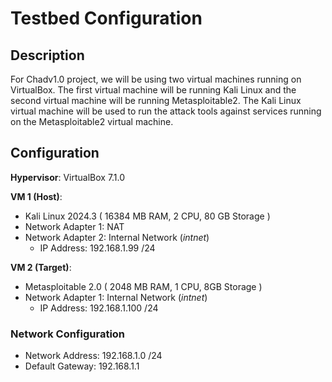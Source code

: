 # Testbed Configuration

## Description

For Chadv1.0 project, we will be using two virtual machines running on VirtualBox. The first virtual machine will be running Kali Linux and the second virtual machine will be running Metasploitable2. The Kali Linux virtual machine will be used to run the attack tools against services running on the Metasploitable2 virtual machine.

## Configuration

**Hypervisor**: VirtualBox 7.1.0

**VM 1 (Host)**:

- Kali Linux 2024.3 ( 16384 MB RAM, 2 CPU, 80 GB Storage )
- Network Adapter 1: NAT
- Network Adapter 2: Internal Network (_intnet_)
  - IP Address: 192.168.1.99 /24

**VM 2 (Target)**:

- Metasploitable 2.0 ( 2048 MB RAM, 1 CPU, 8GB Storage )
- Network Adapter 1: Internal Network (_intnet_)
  - IP Address: 192.168.1.100 /24

### Network Configuration

- Network Address: 192.168.1.0 /24
- Default Gateway: 192.168.1.1
